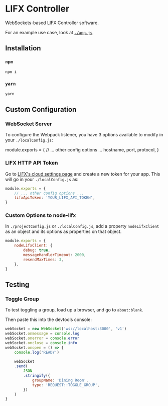 # LIFX Controller
WebSockets-based LIFX Controller software.

For an example use case, look at [`./app.js`](app.js).

## Installation

### `npm`
```sh
npm i
```

### `yarn`
```sh
yarn
```

## Custom Configuration

### WebSocket Server
To configure the Webpack listener, you have 3 options available to modify in your `./localConfig.js`:

module.exports = {
	// ... other config options ...
	hostname,
	port,
	protocol,
}

### LIFX HTTP API Token
Go to [LIFX's cloud settings page](https://cloud.lifx.com/settings) and create a new token for your app. This will go in your `./localConfig.js` as:

```js
module.exports = {
	// ... other config options ...
	lifxApiToken: 'YOUR_LIFX_API_TOKEN',
}
```

### Custom Options to node-lifx
In `./projectConfig.js` or `./localConfig.js`, add a property `nodeLifxClient` as an object and its options as properties on that object.

```js
module.exports = {
	nodeLifxClient: {
		debug: true,
		messageHandlerTimeout: 2000,
		resendMaxTimes: 3,
	},
}
```

## Testing

### Toggle Group
To test toggling a group, load up a browser, and go to `about:blank`.

Then paste this into the devtools console:
```js
webSocket = new WebSocket('ws://localhost:3000', 'v1')
webSocket.onmessage = console.log
webSocket.onerror = console.error
webSocket.onclose = console.info
webSocket.onopen = () => {
	console.log('READY')
	
	webSocket
	.send(
		JSON
		.stringify({
			groupName: 'Dining Room',
			type: 'REQUEST::TOGGLE_GROUP',
		})
	)
}
```

